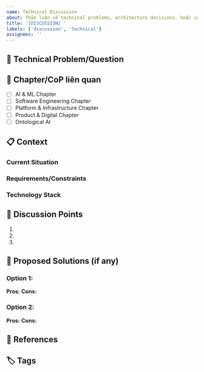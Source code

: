 ```yaml
---
name: Technical Discussion
about: Thảo luận về technical problems, architecture decisions, hoặc implementation approaches
title: '[DISCUSSION] '
labels: ['discussion', 'technical']
assignees: ''
---
```


## 🔧 Technical Problem/Question
<!-- Mô tả technical problem hoặc câu hỏi cần thảo luận -->

## 🎯 Chapter/CoP liên quan
<!-- Chọn chapter và CoP phù hợp -->
- [ ] AI & ML Chapter
- [ ] Software Engineering Chapter
- [ ] Platform & Infrastructure Chapter
- [ ] Product & Digital Chapter
- [ ] Ontological AI

## 📋 Context
<!-- Provide context, background information -->

### Current Situation
<!-- Tình huống hiện tại -->

### Requirements/Constraints
<!-- Yêu cầu, constraints, limitations -->

### Technology Stack
<!-- Technologies, frameworks, tools involved -->

## 💭 Discussion Points
<!-- Specific points for discussion -->

1. 
2. 
3. 

## 🤔 Proposed Solutions (if any)
<!-- Any solutions you've considered or want to discuss -->

### Option 1:
**Pros:**
**Cons:**

### Option 2:
**Pros:**
**Cons:**

## 🔗 References
<!-- Links to documentation, articles, similar discussions -->

## 🏷️ Tags
<!-- Add relevant tags: #architecture, #performance, #security, #scalability, etc. -->
